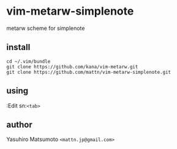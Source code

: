 vim-metarw-simplenote
=====================

metarw scheme for simplenote

install
-------

    cd ~/.vim/bundle
    git clone https://github.com/kana/vim-metarw.git
    git clone https://github.com/mattn/vim-metarw-simplenote.git

using
-----

  :Edit sn:`<tab>`

author
------

  Yasuhiro Matsumoto `<mattn.jp@gmail.com>`
